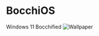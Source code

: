 # BocchiOS
Windows 11 Bocchified
![Wallpaper](https://github.com/user-attachments/assets/b54de1b1-8f24-4ae3-9e23-81b4cc52346c)
